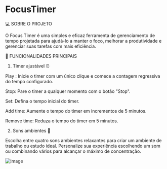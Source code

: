 # FocusTimer
💻 SOBRE O PROJETO

O Focus Timer é uma simples e eficaz ferramenta de gerenciamento de tempo projetada para ajudá-lo a manter o foco, melhorar a produtividade e gerenciar suas tarefas com mais eficiência.

🔧 FUNCIONALIDADES PRINCIPAIS

  1. Timer ajustável ⏰

Play : Inicie o timer com um único clique e comece a contagem regressiva do tempo configurado.

Stop: Pare o timer a qualquer momento com o botão "Stop".

Set: Defina o tempo inicial do timer.

Add time: Aumente o tempo do timer em incrementos de 5 minutos.

Remove time: Reduza o tempo do timer em 5 minutos.

  2. Sons ambientes 🎵

  Escolha entre quatro sons ambientes relaxantes para criar um ambiente de trabalho ou estudo ideal. Personalize sua experiência escolhendo um som ou combinando vários para alcançar o máximo de concentração.

![image](https://github.com/brunoolmrezende/focusTimer/assets/129686006/4f798b1d-d517-4e3f-80da-65c0e561a0bf)
